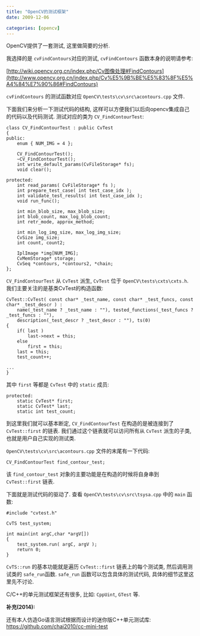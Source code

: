 ```yaml
---
title: "OpenCV的测试框架"
date: 2009-12-06

categories: [opencv]
---
```


OpenCV提供了一套测试, 这里做简要的分析.

我选择的是 `cvFindContours`对应的测试, `cvFindContours` 函数本身的说明请参考:

[http://wiki.opencv.org.cn/index.php/Cv图像处理#FindContours](http://www.opencv.org.cn/index.php/Cv%E5%9B%BE%E5%83%8F%E5%A4%84%E7%90%86#FindContours)

`cvFindContours` 的测试函数对应 `OpenCV\tests\cv\src\acontours.cpp` 文件.

下面我们来分析一下测试代码的结构, 这样可以方便我们以后向opencv集成自己的代码以及代码测试.
测试对应的类为 `CV_FindContourTest`:

	class CV_FindContourTest : public CvTest
	{
	public:
		enum { NUM_IMG = 4 };

		CV_FindContourTest();
		~CV_FindContourTest();
		int write_default_params(CvFileStorage* fs);
		void clear();

	protected:
		int read_params( CvFileStorage* fs );
		int prepare_test_case( int test_case_idx );
		int validate_test_results( int test_case_idx );
		void run_func();

		int min_blob_size, max_blob_size;
		int blob_count, max_log_blob_count;
		int retr_mode, approx_method;

		int min_log_img_size, max_log_img_size;
		CvSize img_size;
		int count, count2;

		IplImage *img[NUM_IMG];
		CvMemStorage* storage;
		CvSeq *contours, *contours2, *chain;
	};

`CV_FindContourTest` 从 `CvTest` 派生, `CvTest` 位于 `OpenCV\tests\cxts\cxts.h`.
我们主要关注的是基类CvTest的构造函数:

	CvTest::CvTest( const char* _test_name, const char* _test_funcs, const char* _test_descr ) :
		name(_test_name ? _test_name : ""), tested_functions(_test_funcs ? _test_funcs : ""),
		description(_test_descr ? _test_descr : ""), ts(0)
	{
		if( last )
			last->next = this;
		else
			first = this;
		last = this;
		test_count++;

	...
	}


其中 `first` 等都是 `CvTest` 中的 `static` 成员:

	protected:
		static CvTest* first;
		static CvTest* last;
		static int test_count;

到这里我们就可以基本断定, `CV_FindContourTest` 在构造的是被连接到了 `CvTest::first` 的链表.
我们通过这个链表就可以访问所有从 `CvTest` 派生的子类, 也就是用户自己实现的测试类.

`OpenCV\tests\cv\src\acontours.cpp` 文件的末尾有一下代码:

	CV_FindContourTest find_contour_test;

该 `find_contour_test` 对象的主要功能是在构造的时候将自身串到 `CvTest::first` 链表.

下面就是测试代码的驱动了. 查看 `OpenCV\tests\cv\src\tsysa.cpp` 中的 `main` 函数:

	#include "cvtest.h"

	CvTS test_system;

	int main(int argC,char *argV[])
	{
		test_system.run( argC, argV );
		return 0;
	}

`CvTS::run` 的基本功能就是遍历 `CvTest::first` 链表上的每个测试类, 然后调用测试类的
`safe_run`函数. `safe_run` 函数可以包含具体的测试代码, 具体的细节这里这里先不讨论.

C/C++的单元测试框架还有很多, 比如: `CppUint`, `GTest` 等.

**补充(2014):**

还有本人仿造Go语言测试根据而设计的迷你版C++单元测试库:
https://github.com/chai2010/cc-mini-test

